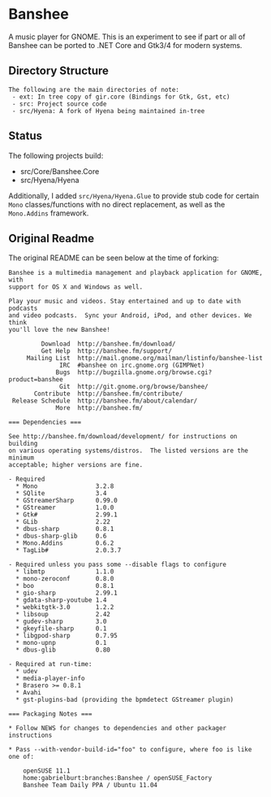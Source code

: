 # Banshee
A music player for GNOME. This is an experiment to see if part or all of
Banshee can be ported to .NET Core and Gtk3/4 for modern systems.

## Directory Structure
```
The following are the main directories of note:
 - ext: In tree copy of gir.core (Bindings for Gtk, Gst, etc)
 - src: Project source code
 - src/Hyena: A fork of Hyena being maintained in-tree
```

## Status
The following projects build:
 - src/Core/Banshee.Core
 - src/Hyena/Hyena

Additionally, I added `src/Hyena/Hyena.Glue` to provide stub code for
certain `Mono` classes/functions with no direct replacement, as well as
the `Mono.Addins` framework.

## Original Readme
The original README can be seen below at the time of forking:

```
Banshee is a multimedia management and playback application for GNOME, with
support for OS X and Windows as well.

Play your music and videos. Stay entertained and up to date with podcasts
and video podcasts.  Sync your Android, iPod, and other devices. We think
you'll love the new Banshee!

         Download  http://banshee.fm/download/
         Get Help  http://banshee.fm/support/
     Mailing List  http://mail.gnome.org/mailman/listinfo/banshee-list
              IRC  #banshee on irc.gnome.org (GIMPNet)
             Bugs  http://bugzilla.gnome.org/browse.cgi?product=banshee
              Git  http://git.gnome.org/browse/banshee/
       Contribute  http://banshee.fm/contribute/
 Release Schedule  http://banshee.fm/about/calendar/
             More  http://banshee.fm/
 
=== Dependencies ===

See http://banshee.fm/download/development/ for instructions on building
on various operating systems/distros.  The listed versions are the minimum
acceptable; higher versions are fine.

- Required
  * Mono                3.2.8
  * SQlite              3.4
  * GStreamerSharp      0.99.0
  * GStreamer           1.0.0
  * Gtk#                2.99.1
  * GLib                2.22
  * dbus-sharp          0.8.1
  * dbus-sharp-glib     0.6
  * Mono.Addins         0.6.2
  * TagLib#             2.0.3.7

- Required unless you pass some --disable flags to configure
  * libmtp              1.1.0
  * mono-zeroconf       0.8.0
  * boo                 0.8.1
  * gio-sharp           2.99.1
  * gdata-sharp-youtube 1.4
  * webkitgtk-3.0       1.2.2
  * libsoup             2.42
  * gudev-sharp         3.0
  * gkeyfile-sharp      0.1
  * libgpod-sharp       0.7.95
  * mono-upnp           0.1
  * dbus-glib           0.80

- Required at run-time:
  * udev
  * media-player-info
  * Brasero >= 0.8.1
  * Avahi
  * gst-plugins-bad (providing the bpmdetect GStreamer plugin)

=== Packaging Notes ===

* Follow NEWS for changes to dependencies and other packager instructions

* Pass --with-vendor-build-id="foo" to configure, where foo is like one of:

    openSUSE 11.1
    home:gabrielburt:branches:Banshee / openSUSE_Factory
    Banshee Team Daily PPA / Ubuntu 11.04
```